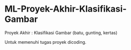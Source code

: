 # ML-Proyek-Akhir-Klasifikasi-Gambar
Proyek Akhir : Klasifikasi Gambar (batu, gunting, kertas)

Untuk memenuhi tugas proyek dicoding.
